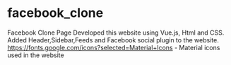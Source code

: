 # facebook_clone
Facebook Clone Page
Developed this website using Vue.js, Html and CSS.
Added Header,Sidebar,Feeds and Facebook social plugin to the website.
https://fonts.google.com/icons?selected=Material+Icons - Material icons used in the website
